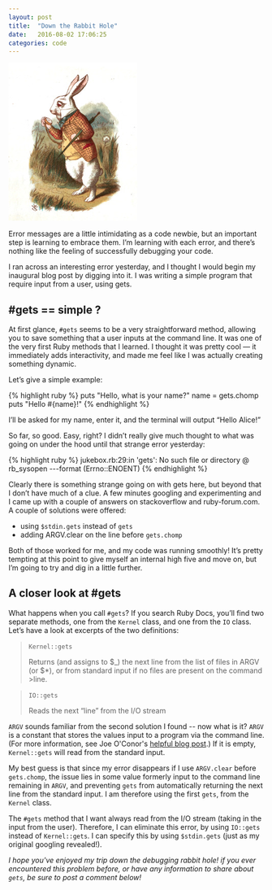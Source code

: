 ```yaml
---
layout: post
title:  "Down the Rabbit Hole"
date:   2016-08-02 17:06:25
categories: code
---
```


<img src="/images/white-rabbit.jpg" class="right" caption="Down the debugging rabbit hole" />

Error messages are a little intimidating as a code newbie, but an important step is learning to embrace them. I’m learning with each error, and there’s nothing like the feeling of successfully debugging your code.

I ran across an interesting error yesterday, and I thought I would begin my inaugural blog post by digging into it. I was writing a simple program that require input from a user, using gets.

#gets == simple ?
-----------------

At first glance, <code>#gets</code> seems to be a very straightforward method, allowing you to save something that a user inputs at the command line.  It was one of the very first Ruby methods that I learned. I thought it was pretty cool — it immediately adds interactivity, and made me feel like I was actually creating something dynamic.

Let’s give a simple example:

{% highlight ruby %}
puts "Hello, what is your name?"
name = gets.chomp
puts "Hello #{name}!"
{% endhighlight %}

I’ll be asked for my name, enter it, and the terminal will output “Hello Alice!”

So far, so good. Easy, right? I didn’t really give much thought to what was going on under the hood until that strange error yesterday:

{% highlight ruby %}
jukebox.rb:29:in 'gets': No such file or directory
@ rb_sysopen ---format (Errno::ENOENT)
{% endhighlight %}


Clearly there is something strange going on with gets here, but beyond that I don’t have much of a clue. A few minutes googling and experimenting and I came up with a couple of answers on stackoverflow and ruby-forum.com. A couple of solutions were offered:

+ using <code>$stdin.gets</code> instead of <code>gets</code>
+ adding ARGV.clear on the line before <code>gets.chomp</code>

Both of those worked for me, and my code was running smoothly! It’s pretty tempting at this point to give myself an internal high five and move on, but I’m going to try and dig in a little further.

A closer look at #gets
----------------------

What happens when you call <code>#gets</code>? If you search Ruby Docs, you’ll find two separate methods, one from the <code>Kernel</code> class, and one from the <code>IO</code> class. Let’s have a look at excerpts of the two definitions:

><code>Kernel::gets</code>
>
>Returns (and assigns to $_) the next line from the list of files in ARGV (or $*), or from standard input if no files are present on the command >line.

><code>IO::gets</code>
>
>Reads the next “line” from the I/O stream

<code>ARGV</code> sounds familiar from the second solution I found -- now what is it? <code>ARGV</code> is a constant that stores the values input to a program via the command line. (For more information, see Joe O'Conor's [helpful blog post](http://jnoconor.github.io/blog/2013/10/13/a-short-explanation-of-argv/).) If it is empty, <code>Kernel::gets</code> will read from the standard input.

My best guess is that since my error disappears if I use <code>ARGV.clear</code> before <code>gets.chomp</code>, the issue lies in some value formerly input to the command line remaining in <code>ARGV</code>, and preventing <code>gets</code> from automatically returning the next line from the standard input. I am therefore using the first <code>gets</code>, from the <code>Kernel</code> class.

The <code>#gets</code> method that I want always read from the I/O stream (taking in the input from the user). Therefore, I can eliminate this error, by using <code>IO::gets</code> instead of <code>Kernel::gets</code>. I can specify this by using <code>$stdin.gets</code> (just as my original googling revealed!).

*I hope you've enjoyed my trip down the debugging rabbit hole! if you ever encountered this problem before, or have any information to share about <code>gets</code>, be sure to post a comment below!*
